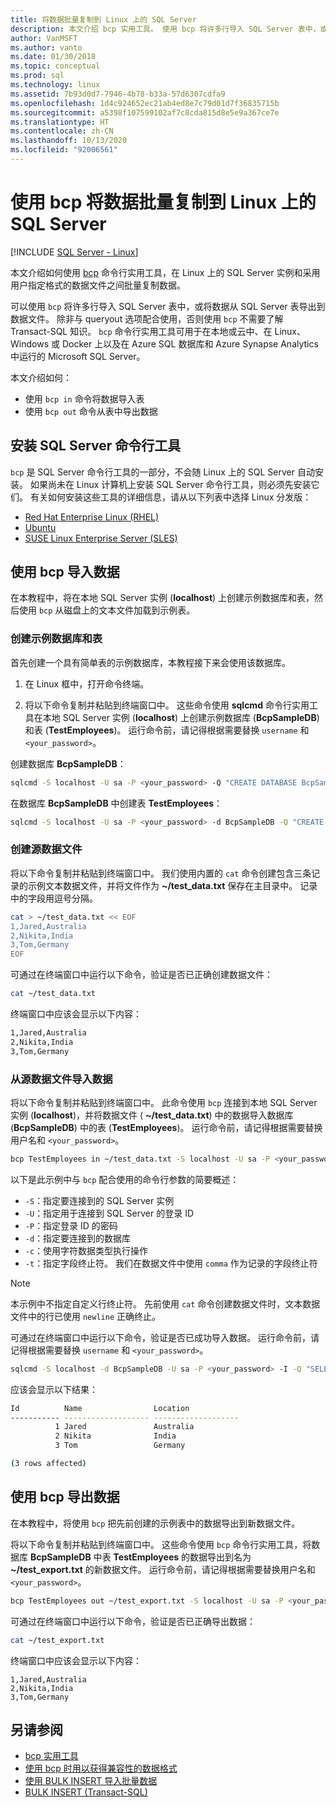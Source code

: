 ```yaml
---
title: 将数据批量复制到 Linux 上的 SQL Server
description: 本文介绍 bcp 实用工具。 使用 bcp 将许多行导入 SQL Server 表中，或将数据从 SQL Server 表导出到数据文件。
author: VanMSFT
ms.author: vanto
ms.date: 01/30/2018
ms.topic: conceptual
ms.prod: sql
ms.technology: linux
ms.assetid: 7b93d0d7-7946-4b78-b33a-57d6307cdfa9
ms.openlocfilehash: 1d4c924652ec21ab4ed8e7c79d01d7f36835715b
ms.sourcegitcommit: a5398f107599102af7c8cda815d8e5e9a367ce7e
ms.translationtype: HT
ms.contentlocale: zh-CN
ms.lasthandoff: 10/13/2020
ms.locfileid: "92006561"
---
```

# <a name="bulk-copy-data-with-bcp-to-sql-server-on-linux"></a>使用 bcp 将数据批量复制到 Linux 上的 SQL Server

[!INCLUDE [SQL Server - Linux](../includes/applies-to-version/sql-linux.md)]

本文介绍如何使用 [bcp](../tools/bcp-utility.md) 命令行实用工具，在 Linux 上的 SQL Server 实例和采用用户指定格式的数据文件之间批量复制数据。

可以使用 `bcp` 将许多行导入 SQL Server 表中，或将数据从 SQL Server 表导出到数据文件。 除非与 queryout 选项配合使用，否则使用 `bcp` 不需要了解 Transact-SQL 知识。 `bcp` 命令行实用工具可用于在本地或云中、在 Linux、Windows 或 Docker 上以及在 Azure SQL 数据库和 Azure Synapse Analytics 中运行的 Microsoft SQL Server。

本文介绍如何：
- 使用 `bcp in` 命令将数据导入表
- 使用 `bcp out` 命令从表中导出数据

## <a name="install-the-sql-server-command-line-tools"></a>安装 SQL Server 命令行工具

`bcp` 是 SQL Server 命令行工具的一部分，不会随 Linux 上的 SQL Server 自动安装。 如果尚未在 Linux 计算机上安装 SQL Server 命令行工具，则必须先安装它们。 有关如何安装这些工具的详细信息，请从以下列表中选择 Linux 分发版：

- [Red Hat Enterprise Linux (RHEL)](sql-server-linux-setup-tools.md#RHEL)
- [Ubuntu](sql-server-linux-setup-tools.md#ubuntu)
- [SUSE Linux Enterprise Server (SLES)](sql-server-linux-setup-tools.md#SLES)

## <a name="import-data-with-bcp"></a>使用 bcp 导入数据

在本教程中，将在本地 SQL Server 实例 (**localhost**) 上创建示例数据库和表，然后使用 `bcp` 从磁盘上的文本文件加载到示例表。

### <a name="create-a-sample-database-and-table"></a>创建示例数据库和表

首先创建一个具有简单表的示例数据库，本教程接下来会使用该数据库。

1. 在 Linux 框中，打开命令终端。

2. 将以下命令复制并粘贴到终端窗口中。 这些命令使用 **sqlcmd** 命令行实用工具在本地 SQL Server 实例 (**localhost**) 上创建示例数据库 (**BcpSampleDB**) 和表 (**TestEmployees**)。 运行命令前，请记得根据需要替换 `username` 和 `<your_password>`。

创建数据库 **BcpSampleDB**：
```bash 
sqlcmd -S localhost -U sa -P <your_password> -Q "CREATE DATABASE BcpSampleDB;"
```
在数据库 **BcpSampleDB** 中创建表 **TestEmployees**：
```bash 
sqlcmd -S localhost -U sa -P <your_password> -d BcpSampleDB -Q "CREATE TABLE TestEmployees (Id INT IDENTITY(1,1) NOT NULL PRIMARY KEY, Name NVARCHAR(50), Location NVARCHAR(50));"
```
### <a name="create-the-source-data-file"></a>创建源数据文件
将以下命令复制并粘贴到终端窗口中。 我们使用内置的 `cat` 命令创建包含三条记录的示例文本数据文件，并将文件作为 **~/test_data.txt** 保存在主目录中。 记录中的字段用逗号分隔。

```bash
cat > ~/test_data.txt << EOF
1,Jared,Australia
2,Nikita,India
3,Tom,Germany
EOF
```

可通过在终端窗口中运行以下命令，验证是否已正确创建数据文件：
```bash 
cat ~/test_data.txt
```

终端窗口中应该会显示以下内容：
```bash
1,Jared,Australia
2,Nikita,India
3,Tom,Germany
```

### <a name="import-data-from-the-source-data-file"></a>从源数据文件导入数据
将以下命令复制并粘贴到终端窗口中。 此命令使用 `bcp` 连接到本地 SQL Server 实例 (**localhost**)，并将数据文件 ( **~/test_data.txt**) 中的数据导入数据库 (**BcpSampleDB**) 中的表 (**TestEmployees**)。 运行命令前，请记得根据需要替换用户名和 `<your_password>`。

```bash 
bcp TestEmployees in ~/test_data.txt -S localhost -U sa -P <your_password> -d BcpSampleDB -c -t  ','
```

以下是此示例中与 `bcp` 配合使用的命令行参数的简要概述：
- `-S`：指定要连接到的 SQL Server 实例
- `-U`：指定用于连接到 SQL Server 的登录 ID
- `-P`：指定登录 ID 的密码
- `-d`：指定要连接到的数据库
- `-c`：使用字符数据类型执行操作
- `-t`：指定字段终止符。 我们在数据文件中使用 `comma` 作为记录的字段终止符

> [!NOTE]
> 本示例中不指定自定义行终止符。 先前使用 `cat` 命令创建数据文件时，文本数据文件中的行已使用 `newline` 正确终止。

可通过在终端窗口中运行以下命令，验证是否已成功导入数据。 运行命令前，请记得根据需要替换 `username` 和 `<your_password>`。
```bash 
sqlcmd -S localhost -d BcpSampleDB -U sa -P <your_password> -I -Q "SELECT * FROM TestEmployees;"
```

应该会显示以下结果：
```bash
Id          Name                Location
----------- ------------------- -------------------
          1 Jared               Australia
          2 Nikita              India
          3 Tom                 Germany

(3 rows affected)
```

## <a name="export-data-with-bcp"></a>使用 bcp 导出数据

在本教程中，将使用 `bcp` 把先前创建的示例表中的数据导出到新数据文件。

将以下命令复制并粘贴到终端窗口中。 这些命令使用 `bcp` 命令行实用工具，将数据库 **BcpSampleDB** 中表 **TestEmployees** 的数据导出到名为 **~/test_export.txt** 的新数据文件。  运行命令前，请记得根据需要替换用户名和 `<your_password>`。

```bash 
bcp TestEmployees out ~/test_export.txt -S localhost -U sa -P <your_password> -d BcpSampleDB -c -t ','
```

可通过在终端窗口中运行以下命令，验证是否已正确导出数据：
```bash 
cat ~/test_export.txt
```

终端窗口中应该会显示以下内容：
```
1,Jared,Australia
2,Nikita,India
3,Tom,Germany
```

## <a name="see-also"></a>另请参阅
- [bcp 实用工具](../tools/bcp-utility.md)
- [使用 bcp 时用以获得兼容性的数据格式](../relational-databases/import-export/specify-data-formats-for-compatibility-when-using-bcp-sql-server.md)
- [使用 BULK INSERT 导入批量数据](../relational-databases/import-export/import-bulk-data-by-using-bulk-insert-or-openrowset-bulk-sql-server.md)
- [BULK INSERT (Transact-SQL)](../t-sql/statements/bulk-insert-transact-sql.md)
